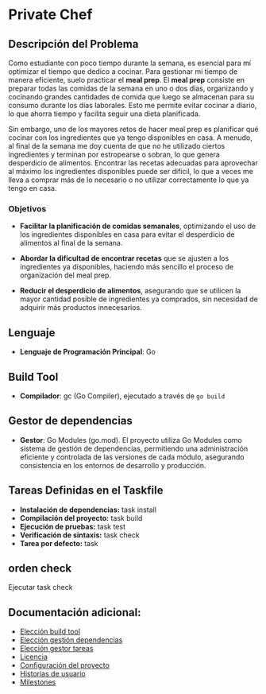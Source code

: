 # Private Chef

## Descripción del Problema

Como estudiante con poco tiempo durante la semana, es esencial para mí optimizar el tiempo que dedico a cocinar. Para gestionar mi tiempo de manera eficiente, suelo practicar el **meal prep**. El **meal prep** consiste en preparar todas las comidas de la semana en uno o dos días, organizando y cocinando grandes cantidades de comida que luego se almacenan para su consumo durante los días laborales. Esto me permite evitar cocinar a diario, lo que ahorra tiempo y facilita seguir una dieta planificada.

Sin embargo, uno de los mayores retos de hacer meal prep es planificar qué cocinar con los ingredientes que ya tengo disponibles en casa. A menudo, al final de la semana me doy cuenta de que no he utilizado ciertos ingredientes y terminan por estropearse o sobran, lo que genera desperdicio de alimentos. Encontrar las recetas adecuadas para aprovechar al máximo los ingredientes disponibles puede ser difícil, lo que a veces me lleva a comprar más de lo necesario o no utilizar correctamente lo que ya tengo en casa.

### Objetivos

- **Facilitar la planificación de comidas semanales**, optimizando el uso de los ingredientes disponibles en casa para evitar el desperdicio de alimentos al final de la semana.

- **Abordar la dificultad de encontrar recetas** que se ajusten a los ingredientes ya disponibles, haciendo más sencillo el proceso de organización del meal prep.

- **Reducir el desperdicio de alimentos**, asegurando que se utilicen la mayor cantidad posible de ingredientes ya comprados, sin necesidad de adquirir más productos innecesarios.

## Lenguaje

- **Lenguaje de Programación Principal**: Go

## Build Tool

- **Compilador**: gc (Go Compiler), ejecutado a través de `go build`

## Gestor de dependencias

-  **Gestor**: Go Modules (go.mod). El proyecto utiliza Go Modules como sistema de gestión de dependencias, permitiendo una administración eficiente y controlada de las versiones de cada módulo, asegurando consistencia en los entornos de desarrollo y producción.

## Tareas Definidas en el Taskfile

- **Instalación de dependencias:** task install
- **Compilación del proyecto:** task build
- **Ejecución de pruebas:** task test
- **Verificación de sintaxis:** task check
- **Tarea por defecto:** task

## orden check

Ejecutar task check

## Documentación adicional:

- [Elección build tool](./documentation/build_tool.md)
- [Elección gestión dependencias](./documentation/gestor_dependencias.md)
- [Elección gestor tareas](./documentation/gestor_tareas.md)
- [Licencia](./LICENSE)
- [Configuración del proyecto](./documentation/configuracion_repositorio.png)
- [Historias de usuario](./documentation/user_stories.md)
- [Milestones](./documentation/milestones.md)

